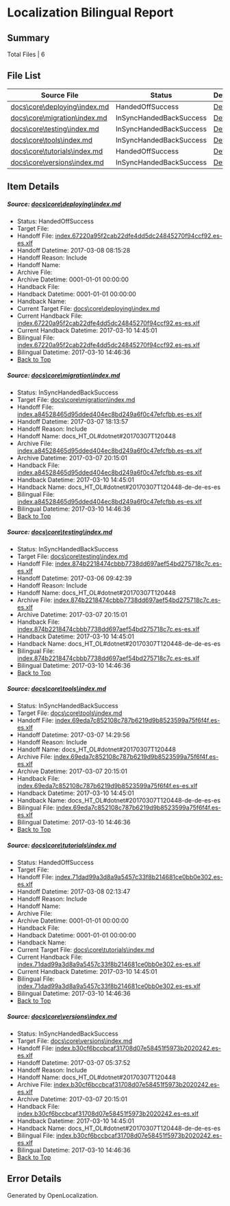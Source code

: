 # <a name='report-top'></a> Localization Bilingual Report

## Summary
 Total Files | 6

## File List
 Source File | Status | Details 
 ----------- | ------ | ------- 
 [docs\core\deploying\index.md](https://github.com/dotnet/docs/blob/91acc5f36294b02b28ab2f84381c9674b7c98d8d/docs/core/deploying/index.md) | HandedOffSuccess | [Details](#fb04ab4d7996e3213a247527745821aa1aa31f3234)
 [docs\core\migration\index.md](https://github.com/dotnet/docs/blob/f829714f545314daaa218b241008b5a2955ec589/docs/core/migration/index.md) | InSyncHandedBackSuccess | [Details](#5872201f705c07bf692d0dc7f962068632f6b54049)
 [docs\core\testing\index.md](https://github.com/dotnet/docs/blob/095ebad90e3f0b188d208d22f6f16b9552f8ea86/docs/core/testing/index.md) | InSyncHandedBackSuccess | [Details](#ca9d57a3ef3382c4957de5edb55959f1a3f13ee063)
 [docs\core\tools\index.md](https://github.com/dotnet/docs/blob/195664ae6409be02ca132900d9c513a7b412acd4/docs/core/tools/index.md) | InSyncHandedBackSuccess | [Details](#4e3137d8506342662d145481d5e9fde1d53b9ba393)
 [docs\core\tutorials\index.md](https://github.com/dotnet/docs/blob/9d770d008ff1223499de36b2b7b731d8ff6f0f2b/docs/core/tutorials/index.md) | HandedOffSuccess | [Details](#7b9279642d97868f155dfb1e5835bc941277085f101)
 [docs\core\versions\index.md](https://github.com/dotnet/docs/blob/519253bd6dc105afb138268c62347c29a6072fbb/docs/core/versions/index.md) | InSyncHandedBackSuccess | [Details](#7be49f3ac7a7806e631eacf5004343919654881e116)

## Item Details
##### <a name='fb04ab4d7996e3213a247527745821aa1aa31f3234'></a> Source: [docs\core\deploying\index.md](https://github.com/dotnet/docs/blob/91acc5f36294b02b28ab2f84381c9674b7c98d8d/docs/core/deploying/index.md)
* Status: HandedOffSuccess
* Target File: 
* Handoff File: [index.67220a95f2cab22dfe4dd5dc24845270f94ccf92.es-es.xlf](https://github.com/dotnet/docs.handoff/blob/fa089a8174e2a3581e03f7a147a631a3cfef0794/ol-handoff/dotnet/docs.es-es/master/dotnet-core/index.67220a95f2cab22dfe4dd5dc24845270f94ccf92.es-es.xlf)
* Handoff Datetime: 2017-03-08 08:15:28
* Handoff Reason: Include
* Handoff Name: 
* Archive File: 
* Archive Datetime: 0001-01-01 00:00:00
* Handback File: 
* Handback Datetime: 0001-01-01 00:00:00
* Handback Name: 
* Current Target File: [docs\core\deploying\index.md](https://github.com/dotnet/docs.es-es/blob/bd8d90a9b53906d6cd039b0dc38caeabb92b1881/docs/core/deploying/index.md)
* Current Handback File: [index.67220a95f2cab22dfe4dd5dc24845270f94ccf92.es-es.xlf](https://github.com/dotnet/docs.handback/blob/98d161164fef3091491bbbf748f786e5909dc555/ol-handback/dotnet/docs.es-es/master/dotnet-core/index.67220a95f2cab22dfe4dd5dc24845270f94ccf92.es-es.xlf)
* Current Handback Datetime: 2017-03-10 14:45:01
* Bilingual File: [index.67220a95f2cab22dfe4dd5dc24845270f94ccf92.es-es.xlf](https://github.com/dotnet/docs.handback/blob/98d161164fef3091491bbbf748f786e5909dc555/ol-handback/dotnet/docs.es-es/master/dotnet-core/index.67220a95f2cab22dfe4dd5dc24845270f94ccf92.es-es.xlf)
* Bilingual Datetime: 2017-03-10 14:46:36
* [Back to Top](#report-top)

##### <a name='5872201f705c07bf692d0dc7f962068632f6b54049'></a> Source: [docs\core\migration\index.md](https://github.com/dotnet/docs/blob/f829714f545314daaa218b241008b5a2955ec589/docs/core/migration/index.md)
* Status: InSyncHandedBackSuccess
* Target File: [docs\core\migration\index.md](https://github.com/dotnet/docs.es-es/blob/bd8d90a9b53906d6cd039b0dc38caeabb92b1881/docs/core/migration/index.md)
* Handoff File: [index.a84528465d95dded404ec8bd249a6f0c47efcfbb.es-es.xlf](https://github.com/dotnet/docs.handoff/blob/b47497ac8b6cc3c7710e9bd7344a4e4155e943b6/ol-handoff/dotnet/docs.es-es/master/dotnet-core/index.a84528465d95dded404ec8bd249a6f0c47efcfbb.es-es.xlf)
* Handoff Datetime: 2017-03-07 18:13:57
* Handoff Reason: Include
* Handoff Name: docs_HT_OL#dotnet#20170307T120448
* Archive File: [index.a84528465d95dded404ec8bd249a6f0c47efcfbb.es-es.xlf](https://github.com/dotnet/docs.handoff/blob/19bf6a94ce9938c244b472f1303ebe032fbc3abc/ol-archive/dotnet/docs.es-es/master/dotnet-core/index.a84528465d95dded404ec8bd249a6f0c47efcfbb.es-es.xlf)
* Archive Datetime: 2017-03-07 20:15:01
* Handback File: [index.a84528465d95dded404ec8bd249a6f0c47efcfbb.es-es.xlf](https://github.com/dotnet/docs.handback/blob/98d161164fef3091491bbbf748f786e5909dc555/ol-handback/dotnet/docs.es-es/master/dotnet-core/index.a84528465d95dded404ec8bd249a6f0c47efcfbb.es-es.xlf)
* Handback Datetime: 2017-03-10 14:45:01
* Handback Name: docs_HT_OL#dotnet#20170307T120448-de-de-es-es
* Bilingual File: [index.a84528465d95dded404ec8bd249a6f0c47efcfbb.es-es.xlf](https://github.com/dotnet/docs.handback/blob/98d161164fef3091491bbbf748f786e5909dc555/ol-handback/dotnet/docs.es-es/master/dotnet-core/index.a84528465d95dded404ec8bd249a6f0c47efcfbb.es-es.xlf)
* Bilingual Datetime: 2017-03-10 14:46:36
* [Back to Top](#report-top)

##### <a name='ca9d57a3ef3382c4957de5edb55959f1a3f13ee063'></a> Source: [docs\core\testing\index.md](https://github.com/dotnet/docs/blob/095ebad90e3f0b188d208d22f6f16b9552f8ea86/docs/core/testing/index.md)
* Status: InSyncHandedBackSuccess
* Target File: [docs\core\testing\index.md](https://github.com/dotnet/docs.es-es/blob/bd8d90a9b53906d6cd039b0dc38caeabb92b1881/docs/core/testing/index.md)
* Handoff File: [index.874b2218474cbbb7738dd697aef54bd275718c7c.es-es.xlf](https://github.com/dotnet/docs.handoff/blob/d5bb42ac0a106dff8e1c5b2651412bc9945e21fc/ol-handoff/dotnet/docs.es-es/master/dotnet-core/index.874b2218474cbbb7738dd697aef54bd275718c7c.es-es.xlf)
* Handoff Datetime: 2017-03-06 09:42:39
* Handoff Reason: Include
* Handoff Name: docs_HT_OL#dotnet#20170307T120448
* Archive File: [index.874b2218474cbbb7738dd697aef54bd275718c7c.es-es.xlf](https://github.com/dotnet/docs.handoff/blob/19bf6a94ce9938c244b472f1303ebe032fbc3abc/ol-archive/dotnet/docs.es-es/master/dotnet-core/index.874b2218474cbbb7738dd697aef54bd275718c7c.es-es.xlf)
* Archive Datetime: 2017-03-07 20:15:01
* Handback File: [index.874b2218474cbbb7738dd697aef54bd275718c7c.es-es.xlf](https://github.com/dotnet/docs.handback/blob/98d161164fef3091491bbbf748f786e5909dc555/ol-handback/dotnet/docs.es-es/master/dotnet-core/index.874b2218474cbbb7738dd697aef54bd275718c7c.es-es.xlf)
* Handback Datetime: 2017-03-10 14:45:01
* Handback Name: docs_HT_OL#dotnet#20170307T120448-de-de-es-es
* Bilingual File: [index.874b2218474cbbb7738dd697aef54bd275718c7c.es-es.xlf](https://github.com/dotnet/docs.handback/blob/98d161164fef3091491bbbf748f786e5909dc555/ol-handback/dotnet/docs.es-es/master/dotnet-core/index.874b2218474cbbb7738dd697aef54bd275718c7c.es-es.xlf)
* Bilingual Datetime: 2017-03-10 14:46:36
* [Back to Top](#report-top)

##### <a name='4e3137d8506342662d145481d5e9fde1d53b9ba393'></a> Source: [docs\core\tools\index.md](https://github.com/dotnet/docs/blob/195664ae6409be02ca132900d9c513a7b412acd4/docs/core/tools/index.md)
* Status: InSyncHandedBackSuccess
* Target File: [docs\core\tools\index.md](https://github.com/dotnet/docs.es-es/blob/bd8d90a9b53906d6cd039b0dc38caeabb92b1881/docs/core/tools/index.md)
* Handoff File: [index.69eda7c852108c787b6219d9b8523599a75f6f4f.es-es.xlf](https://github.com/dotnet/docs.handoff/blob/01317f6ae84eeed0f29036c0178f4e196f558e06/ol-handoff/dotnet/docs.es-es/master/dotnet-core/index.69eda7c852108c787b6219d9b8523599a75f6f4f.es-es.xlf)
* Handoff Datetime: 2017-03-07 14:29:56
* Handoff Reason: Include
* Handoff Name: docs_HT_OL#dotnet#20170307T120448
* Archive File: [index.69eda7c852108c787b6219d9b8523599a75f6f4f.es-es.xlf](https://github.com/dotnet/docs.handoff/blob/19bf6a94ce9938c244b472f1303ebe032fbc3abc/ol-archive/dotnet/docs.es-es/master/dotnet-core/index.69eda7c852108c787b6219d9b8523599a75f6f4f.es-es.xlf)
* Archive Datetime: 2017-03-07 20:15:01
* Handback File: [index.69eda7c852108c787b6219d9b8523599a75f6f4f.es-es.xlf](https://github.com/dotnet/docs.handback/blob/98d161164fef3091491bbbf748f786e5909dc555/ol-handback/dotnet/docs.es-es/master/dotnet-core/index.69eda7c852108c787b6219d9b8523599a75f6f4f.es-es.xlf)
* Handback Datetime: 2017-03-10 14:45:01
* Handback Name: docs_HT_OL#dotnet#20170307T120448-de-de-es-es
* Bilingual File: [index.69eda7c852108c787b6219d9b8523599a75f6f4f.es-es.xlf](https://github.com/dotnet/docs.handback/blob/98d161164fef3091491bbbf748f786e5909dc555/ol-handback/dotnet/docs.es-es/master/dotnet-core/index.69eda7c852108c787b6219d9b8523599a75f6f4f.es-es.xlf)
* Bilingual Datetime: 2017-03-10 14:46:36
* [Back to Top](#report-top)

##### <a name='7b9279642d97868f155dfb1e5835bc941277085f101'></a> Source: [docs\core\tutorials\index.md](https://github.com/dotnet/docs/blob/9d770d008ff1223499de36b2b7b731d8ff6f0f2b/docs/core/tutorials/index.md)
* Status: HandedOffSuccess
* Target File: 
* Handoff File: [index.71dad99a3d8a9a5457c33f8b214681ce0bb0e302.es-es.xlf](https://github.com/dotnet/docs.handoff/blob/e322d29cec0e74e685c4f5c58ef31ffd3739cd67/ol-handoff/dotnet/docs.es-es/master/dotnet-core/index.71dad99a3d8a9a5457c33f8b214681ce0bb0e302.es-es.xlf)
* Handoff Datetime: 2017-03-08 02:13:47
* Handoff Reason: Include
* Handoff Name: 
* Archive File: 
* Archive Datetime: 0001-01-01 00:00:00
* Handback File: 
* Handback Datetime: 0001-01-01 00:00:00
* Handback Name: 
* Current Target File: [docs\core\tutorials\index.md](https://github.com/dotnet/docs.es-es/blob/bd8d90a9b53906d6cd039b0dc38caeabb92b1881/docs/core/tutorials/index.md)
* Current Handback File: [index.71dad99a3d8a9a5457c33f8b214681ce0bb0e302.es-es.xlf](https://github.com/dotnet/docs.handback/blob/98d161164fef3091491bbbf748f786e5909dc555/ol-handback/dotnet/docs.es-es/master/dotnet-core/index.71dad99a3d8a9a5457c33f8b214681ce0bb0e302.es-es.xlf)
* Current Handback Datetime: 2017-03-10 14:45:01
* Bilingual File: [index.71dad99a3d8a9a5457c33f8b214681ce0bb0e302.es-es.xlf](https://github.com/dotnet/docs.handback/blob/98d161164fef3091491bbbf748f786e5909dc555/ol-handback/dotnet/docs.es-es/master/dotnet-core/index.71dad99a3d8a9a5457c33f8b214681ce0bb0e302.es-es.xlf)
* Bilingual Datetime: 2017-03-10 14:46:36
* [Back to Top](#report-top)

##### <a name='7be49f3ac7a7806e631eacf5004343919654881e116'></a> Source: [docs\core\versions\index.md](https://github.com/dotnet/docs/blob/519253bd6dc105afb138268c62347c29a6072fbb/docs/core/versions/index.md)
* Status: InSyncHandedBackSuccess
* Target File: [docs\core\versions\index.md](https://github.com/dotnet/docs.es-es/blob/bd8d90a9b53906d6cd039b0dc38caeabb92b1881/docs/core/versions/index.md)
* Handoff File: [index.b30cf6bccbcaf31708d07e58451f5973b2020242.es-es.xlf](https://github.com/dotnet/docs.handoff/blob/e3e62550aae4f83c0dd2bac5a0a44c692b5e02c7/ol-handoff/dotnet/docs.es-es/master/dotnet-core/index.b30cf6bccbcaf31708d07e58451f5973b2020242.es-es.xlf)
* Handoff Datetime: 2017-03-07 05:37:52
* Handoff Reason: Include
* Handoff Name: docs_HT_OL#dotnet#20170307T120448
* Archive File: [index.b30cf6bccbcaf31708d07e58451f5973b2020242.es-es.xlf](https://github.com/dotnet/docs.handoff/blob/19bf6a94ce9938c244b472f1303ebe032fbc3abc/ol-archive/dotnet/docs.es-es/master/dotnet-core/index.b30cf6bccbcaf31708d07e58451f5973b2020242.es-es.xlf)
* Archive Datetime: 2017-03-07 20:15:01
* Handback File: [index.b30cf6bccbcaf31708d07e58451f5973b2020242.es-es.xlf](https://github.com/dotnet/docs.handback/blob/98d161164fef3091491bbbf748f786e5909dc555/ol-handback/dotnet/docs.es-es/master/dotnet-core/index.b30cf6bccbcaf31708d07e58451f5973b2020242.es-es.xlf)
* Handback Datetime: 2017-03-10 14:45:01
* Handback Name: docs_HT_OL#dotnet#20170307T120448-de-de-es-es
* Bilingual File: [index.b30cf6bccbcaf31708d07e58451f5973b2020242.es-es.xlf](https://github.com/dotnet/docs.handback/blob/98d161164fef3091491bbbf748f786e5909dc555/ol-handback/dotnet/docs.es-es/master/dotnet-core/index.b30cf6bccbcaf31708d07e58451f5973b2020242.es-es.xlf)
* Bilingual Datetime: 2017-03-10 14:46:36
* [Back to Top](#report-top)


## Error Details

Generated by OpenLocalization.
